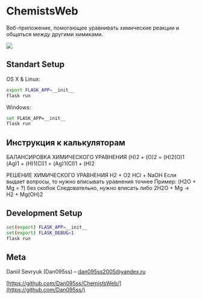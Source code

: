 # ChemistsWeb
Веб-приложение, помогающее уравнивать химические реакции и общаться между другими химиками. 

![](mockup1.png)

## Standart Setup

OS X & Linux:

```sh
export FLASK_APP=__init__
flask run
```

Windows:

```sh
set FLASK_APP=__init__
flask run
```

## Инструкция к калькуляторам
БАЛАНСИРОВКА ХИМИЧЕСКОГО УРАВНЕНИЯ
(H)2 + (O)2 = (H)2(O)1
(Ag)1 + (H)1(Cl)1 = (Ag)1(Cl)1 + (H)2

РЕШЕНИЕ ХИМИЧЕСКОГО УРАВНЕНИЯ
H2 + O2
HCl + NaOH
Если выдает вопросы, то нужно вписывать уравнения точнее
Пример: (H2O + Mg = ?) без скобок
Следовательно, нужно вписать либо 2H2O + Mg → H2 + Mg(OH)2

## Development Setup

```sh
set(export) FLASK_APP=__init__
set(export) FLASK_DEBUG=1
flask run
```

## Meta

Daniil Sevryuk (Dan095ss) – dan095ss2005@yandex.ru

[https://github.com/Dan095ss/ChemistsWeb/](https://github.com/Dan095ss/)
